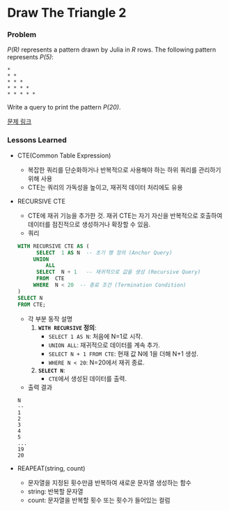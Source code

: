 # Draw The Triangle 2

### Problem

*P(R)* represents a pattern drawn by Julia in *R* rows. The following pattern represents *P(5)*:

```
*
* *
* * *
* * * *
* * * * *
```

Write a query to print the pattern *P(20)*.

[문제 링크](https://www.hackerrank.com/challenges/draw-the-triangle-2/problem?isFullScreen=true)

### Lessons Learned

- CTE(Common Table Expression)
    - 복잡한 쿼리를 단순화하거나 반복적으로 사용해야 하는 하위 쿼리를 관리하기 위해 사용
    - CTE는 쿼리의 가독성을 높이고, 재귀적 데이터 처리에도 유용
- RECURSIVE CTE
    - CTE에 재귀 기능을 추가한 것. 재귀 CTE는 자기 자신을 반복적으로 호출하여 데이터를 점진적으로 생성하거나 확장할 수 있음.
    - 쿼리
    
    ```sql
    WITH RECURSIVE CTE AS (
    	  SELECT  1 AS N  -- 초기 행 정의 (Anchor Query)
         UNION
    	     ALL
    	  SELECT  N + 1   -- 재귀적으로 값을 생성 (Recursive Query)
          FROM  CTE
         WHERE  N < 20  -- 종료 조건 (Termination Condition)
    )
    SELECT N
    FROM CTE;
    ```
    
    - 각 부분 동작 설명
        1. **`WITH RECURSIVE` 정의**:
            - `SELECT 1 AS N`: 처음에 N=1로 시작.
            - `UNION ALL`: 재귀적으로 데이터를 계속 추가.
            - `SELECT N + 1 FROM CTE`: 현재 값 N에 1을 더해 N+1 생성.
            - `WHERE N < 20`: N=20에서 재귀 종료.
        2. **`SELECT N`**:
            - `CTE`에서 생성된 데이터를 출력.
    - 출력 결과
    
    ```
    N
    --
    1
    2
    3
    4
    5
    ...
    19
    20
    ```
    
- REAPEAT(string, count)
    - 문자열을 지정된 횟수만큼 반복하여 새로운 문자열 생성하는 함수
    - string: 반복할 문자열
    - count: 문자열을 반복할 횟수 또는 횟수가 들어있는 컬럼